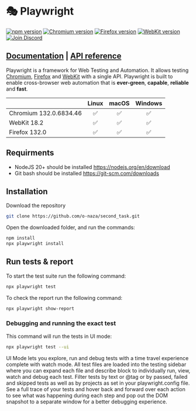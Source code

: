 # 🎭 Playwright

[![npm version](https://img.shields.io/npm/v/playwright.svg)](https://www.npmjs.com/package/playwright) <!-- GEN:chromium-version-badge -->[![Chromium version](https://img.shields.io/badge/chromium-132.0.6834.46-blue.svg?logo=google-chrome)](https://www.chromium.org/Home)<!-- GEN:stop --> <!-- GEN:firefox-version-badge -->[![Firefox version](https://img.shields.io/badge/firefox-132.0-blue.svg?logo=firefoxbrowser)](https://www.mozilla.org/en-US/firefox/new/)<!-- GEN:stop --> <!-- GEN:webkit-version-badge -->[![WebKit version](https://img.shields.io/badge/webkit-18.2-blue.svg?logo=safari)](https://webkit.org/)<!-- GEN:stop --> [![Join Discord](https://img.shields.io/badge/join-discord-infomational)](https://aka.ms/playwright/discord)

## [Documentation](https://playwright.dev) | [API reference](https://playwright.dev/docs/api/class-playwright)

Playwright is a framework for Web Testing and Automation. It allows testing [Chromium](https://www.chromium.org/Home), [Firefox](https://www.mozilla.org/en-US/firefox/new/) and [WebKit](https://webkit.org/) with a single API. Playwright is built to enable cross-browser web automation that is **ever-green**, **capable**, **reliable** and **fast**.

|          | Linux | macOS | Windows |
|   :---   | :---: | :---: | :---:   |
| Chromium <!-- GEN:chromium-version -->132.0.6834.46<!-- GEN:stop --> | :white_check_mark: | :white_check_mark: | :white_check_mark: |
| WebKit <!-- GEN:webkit-version -->18.2<!-- GEN:stop --> | :white_check_mark: | :white_check_mark: | :white_check_mark: |
| Firefox <!-- GEN:firefox-version -->132.0<!-- GEN:stop --> | :white_check_mark: | :white_check_mark: | :white_check_mark: |


## Requirments

- NodeJS 20+ should be installed https://nodejs.org/en/download
- Git bash should be installed  https://git-scm.com/downloads

## Installation

Download the repository
```bash
git clone https://github.com/o-naza/second_task.git
```
Open the downloaded folder, and run the commands:
```bash
npm install
npx playwright install
```
## Run tests & report
To start the test suite run the following command:
```bash
npx playwright test
```
To check the report run the following command:
```bash
npx playwright show-report
```

### Debugging and running the exact test 
This command will run the tests in UI mode:
```bash
npx playwright test --ui
```
UI Mode lets you explore, run and debug tests with a time travel experience complete with watch mode. All test files are loaded into the testing sidebar where you can expand each file and describe block to individually run, view, watch and debug each test. Filter tests by text or @tag or by passed, failed and skipped tests as well as by projects as set in your playwright.config file. See a full trace of your tests and hover back and forward over each action to see what was happening during each step and pop out the DOM snapshot to a separate window for a better debugging experience.

